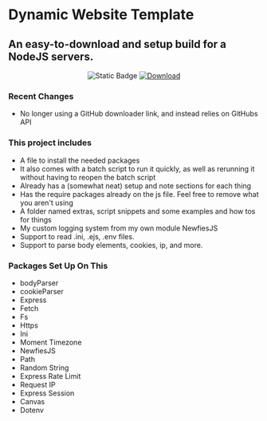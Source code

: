 # Dynamic Website Template

## An easy-to-download and setup build for a NodeJS servers.

<p align="center">  <img src="https://img.shields.io/badge/Latest_Version-1.2.4-red?labelColor=2a2a2a" alt="Static Badge"> <a href="https://dynamicwebtemp.gavs.website/">  <img src="https://img.shields.io/badge/Download_Latest_Version-%E2%96%BC-red?labelColor=2a2a2a" alt="Download"> </a> </p>

### Recent Changes
* No longer using a GitHub downloader link, and instead relies on GitHubs API

### This project includes 
* A file to install the needed packages
* It also comes with a batch script to run it quickly, as well as rerunning it without having to reopen the batch script
* Already has a (somewhat neat) setup and note sections for each thing
* Has the require packages already on the js file. Feel free to remove what you aren't using
* A folder named extras, script snippets and some examples and how tos for things
* My custom logging system from my own module NewfiesJS
* Support to read .ini, .ejs, .env files.
* Support to parse body elements, cookies, ip, and more.

### Packages Set Up On This
* bodyParser
* cookieParser
* Express
* Fetch
* Fs
* Https
* Ini
* Moment Timezone
* NewfiesJS
* Path
* Random String
* Express Rate Limit
* Request IP
* Express Session
* Canvas
* Dotenv